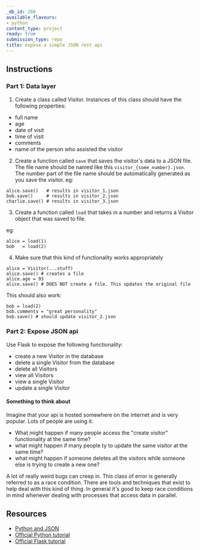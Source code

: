 ```yaml
---
_db_id: 260
available_flavours:
- python
content_type: project
ready: true
submission_type: repo
title: expose a simple JSON rest api
---
```


## Instructions

### Part 1: Data layer

1. Create a class called Visitor. Instances of this class should have the following properties:

- full name
- age
- date of visit
- time of visit
- comments
- name of the person who assisted the visitor

2. Create a function called `save` that saves the visitor's data to a JSON file. The file name should be named like this `visitor_{some_number}.json`. The number part of the file name should be automatically generated as you save the visitor. eg:

```
alice.save()   # results in visitor_1.json
bob.save()     # results in visitor_2.json
charlie.save() # results in visitor_3.json
```

3. Create a function called `load` that takes in a number and returns a Visitor object that was saved to file.

eg:

```
alice = load(1)
bob   = load(2)
```

4. Make sure that this kind of functionality works appropriately

```
alice = Visitor(...stuff)
alice.save() # creates a file
alice.age = 93
alice.save() # DOES NOT create a file. This updates the original file
```

This should also work:

```
bob = load(2)
bob.comments = "great personality"
bob.save() # should update visitor_2.json
```

### Part 2: Expose JSON api

Use Flask to expose the following functionality:

- create a new Visitor in the database
- delete a single Visitor from the database
- delete all Visitors
- view all Visitors
- view a single Visitor
- update a single Visitor

#### Something to think about

Imagine that your api is hosted somewhere on the internet and is very popular. Lots of people are using it.

- What might happen if many people access the "create visitor" functionality at the same time?
- what might happen if many people ty to update the same visitor at the same time?
- what might happen if someone deletes all the visitors while someone else is trying to create a new one?

A lot of really weird bugs can creep in. This class of error is generally referred to as a race condition. There are tools and techniques that exist to help deal with this kind of thing. In general it's good to keep race conditions in mind whenever dealing with processes that access data in parallel.

## Resources

- [Python and JSON](https://www.w3schools.com/python/python_json.asp)
- [Official Python tutorial](https://docs.python.org/3/tutorial/)
- [Official Flask tutorial](http://flask.pocoo.org/docs/1.0/tutorial/)